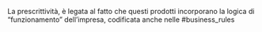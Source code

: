 La prescrittività, è legata al fatto che questi prodotti incorporano la logica di “funzionamento” dell’impresa, codificata anche nelle #business_rules